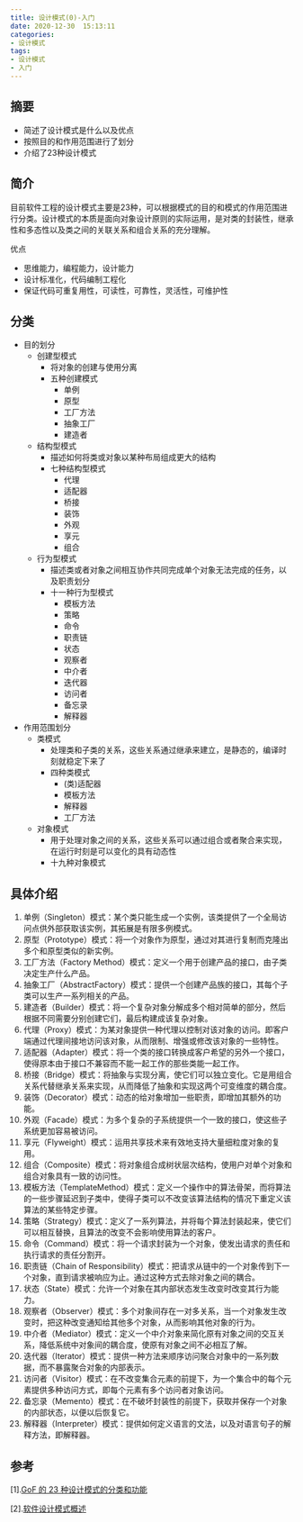 ```yaml
---
title: 设计模式(0)-入门
date: 2020-12-30  15:13:11
categories:
- 设计模式
tags:
- 设计模式
- 入门
---
```

## 摘要

* 简述了设计模式是什么以及优点
* 按照目的和作用范围进行了划分
* 介绍了23种设计模式


<!--more-->

## 简介

目前软件工程的设计模式主要是23种，可以根据模式的目的和模式的作用范围进行分类。设计模式的本质是面向对象设计原则的实际运用，是对类的封装性，继承性和多态性以及类之间的关联关系和组合关系的充分理解。

优点

* 思维能力，编程能力，设计能力
* 设计标准化，代码编制工程化
* 保证代码可重复用性，可读性，可靠性，灵活性，可维护性

## 分类

* 目的划分
  * 创建型模式
    * 将对象的创建与使用分离
    * 五种创建模式
      * 单例
      * 原型
      * 工厂方法
      * 抽象工厂
      * 建造者
  * 结构型模式
    * 描述如何将类或对象以某种布局组成更大的结构
    * 七种结构型模式
      * 代理
      * 适配器
      * 桥接
      * 装饰
      * 外观
      * 享元
      * 组合
  * 行为型模式
    * 描述类或者对象之间相互协作共同完成单个对象无法完成的任务，以及职责划分
    * 十一种行为型模式
      * 模板方法
      * 策略
      * 命令
      * 职责链
      * 状态
      * 观察者
      * 中介者
      * 迭代器
      * 访问者
      * 备忘录
      * 解释器
* 作用范围划分
  * 类模式
    * 处理类和子类的关系，这些关系通过继承来建立，是静态的，编译时刻就稳定下来了
    * 四种类模式
      * (类)适配器
      * 模板方法
      * 解释器
      * 工厂方法
  * 对象模式
    * 用于处理对象之间的关系，这些关系可以通过组合或者聚合来实现，在运行时刻是可以变化的具有动态性
    * 十九种对象模式

## 具体介绍

1. 单例（Singleton）模式：某个类只能生成一个实例，该类提供了一个全局访问点供外部获取该实例，其拓展是有限多例模式。
2. 原型（Prototype）模式：将一个对象作为原型，通过对其进行复制而克隆出多个和原型类似的新实例。
3. 工厂方法（Factory Method）模式：定义一个用于创建产品的接口，由子类决定生产什么产品。
4. 抽象工厂（AbstractFactory）模式：提供一个创建产品族的接口，其每个子类可以生产一系列相关的产品。
5. 建造者（Builder）模式：将一个复杂对象分解成多个相对简单的部分，然后根据不同需要分别创建它们，最后构建成该复杂对象。
6. 代理（Proxy）模式：为某对象提供一种代理以控制对该对象的访问。即客户端通过代理间接地访问该对象，从而限制、增强或修改该对象的一些特性。
7. 适配器（Adapter）模式：将一个类的接口转换成客户希望的另外一个接口，使得原本由于接口不兼容而不能一起工作的那些类能一起工作。
8. 桥接（Bridge）模式：将抽象与实现分离，使它们可以独立变化。它是用组合关系代替继承关系来实现，从而降低了抽象和实现这两个可变维度的耦合度。
9. 装饰（Decorator）模式：动态的给对象增加一些职责，即增加其额外的功能。
10. 外观（Facade）模式：为多个复杂的子系统提供一个一致的接口，使这些子系统更加容易被访问。
11. 享元（Flyweight）模式：运用共享技术来有效地支持大量细粒度对象的复用。
12. 组合（Composite）模式：将对象组合成树状层次结构，使用户对单个对象和组合对象具有一致的访问性。
13. 模板方法（TemplateMethod）模式：定义一个操作中的算法骨架，而将算法的一些步骤延迟到子类中，使得子类可以不改变该算法结构的情况下重定义该算法的某些特定步骤。
14. 策略（Strategy）模式：定义了一系列算法，并将每个算法封装起来，使它们可以相互替换，且算法的改变不会影响使用算法的客户。
15. 命令（Command）模式：将一个请求封装为一个对象，使发出请求的责任和执行请求的责任分割开。
16. 职责链（Chain of Responsibility）模式：把请求从链中的一个对象传到下一个对象，直到请求被响应为止。通过这种方式去除对象之间的耦合。
17. 状态（State）模式：允许一个对象在其内部状态发生改变时改变其行为能力。
18. 观察者（Observer）模式：多个对象间存在一对多关系，当一个对象发生改变时，把这种改变通知给其他多个对象，从而影响其他对象的行为。
19. 中介者（Mediator）模式：定义一个中介对象来简化原有对象之间的交互关系，降低系统中对象间的耦合度，使原有对象之间不必相互了解。
20. 迭代器（Iterator）模式：提供一种方法来顺序访问聚合对象中的一系列数据，而不暴露聚合对象的内部表示。
21. 访问者（Visitor）模式：在不改变集合元素的前提下，为一个集合中的每个元素提供多种访问方式，即每个元素有多个访问者对象访问。
22. 备忘录（Memento）模式：在不破坏封装性的前提下，获取并保存一个对象的内部状态，以便以后恢复它。
23. 解释器（Interpreter）模式：提供如何定义语言的文法，以及对语言句子的解释方法，即解释器。

## 参考

[1].[GoF 的 23 种设计模式的分类和功能](http://c.biancheng.net/view/1320.html)

[2].[软件设计模式概述](http://c.biancheng.net/view/1317.html)



